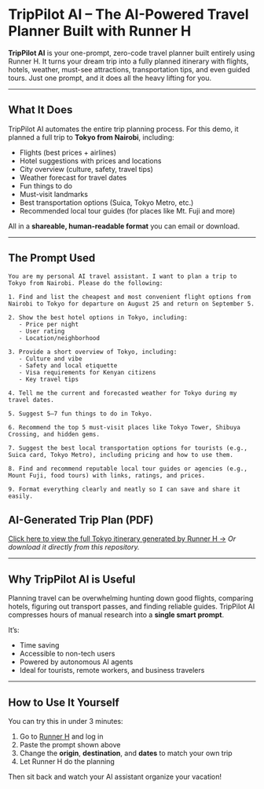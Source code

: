 # TripPilot AI – The AI-Powered Travel Planner Built with Runner H

**TripPilot AI** is your one-prompt, zero-code travel planner  built entirely using Runner H. It turns your dream trip into a fully planned itinerary with flights, hotels, weather, must-see attractions, transportation tips, and even guided tours. Just one prompt, and it does all the heavy lifting for you.

---

## What It Does

TripPilot AI automates the entire trip planning process. For this demo, it planned a full trip to **Tokyo from Nairobi**, including:

- Flights (best prices + airlines)
- Hotel suggestions with prices and locations
- City overview (culture, safety, travel tips)
- Weather forecast for travel dates
- Fun things to do
- Must-visit landmarks
- Best transportation options (Suica, Tokyo Metro, etc.)
- Recommended local tour guides (for places like Mt. Fuji and more)

All in a **shareable, human-readable format** you can email or download.

---

## The Prompt Used

```plaintext
You are my personal AI travel assistant. I want to plan a trip to Tokyo from Nairobi. Please do the following:

1. Find and list the cheapest and most convenient flight options from Nairobi to Tokyo for departure on August 25 and return on September 5.

2. Show the best hotel options in Tokyo, including:
   - Price per night
   - User rating
   - Location/neighborhood

3. Provide a short overview of Tokyo, including:
   - Culture and vibe
   - Safety and local etiquette
   - Visa requirements for Kenyan citizens
   - Key travel tips

4. Tell me the current and forecasted weather for Tokyo during my travel dates.

5. Suggest 5–7 fun things to do in Tokyo.

6. Recommend the top 5 must-visit places like Tokyo Tower, Shibuya Crossing, and hidden gems.

7. Suggest the best local transportation options for tourists (e.g., Suica card, Tokyo Metro), including pricing and how to use them.

8. Find and recommend reputable local tour guides or agencies (e.g., Mount Fuji, food tours) with links, ratings, and prices.

9. Format everything clearly and neatly so I can save and share it easily.
```

## AI-Generated Trip Plan (PDF)

[Click here to view the full Tokyo itinerary generated by Runner H →](./public/Tokyo_Trip_Planning_Assistance_answer.pdf)
_Or download it directly from this repository._

---

## Why TripPilot AI is Useful

Planning travel can be overwhelming  hunting down good flights, comparing hotels, figuring out transport passes, and finding reliable guides. TripPilot AI compresses hours of manual research into a **single smart prompt**.

It’s:

- Time saving
- Accessible to non-tech users
- Powered by autonomous AI agents
- Ideal for tourists, remote workers, and business travelers

---

## How to Use It Yourself

You can try this in under 3 minutes:

1. Go to [Runner H](https://www.runner.h) and log in
2. Paste the prompt shown above
3. Change the **origin**, **destination**, and **dates** to match your own trip
4. Let Runner H do the planning

Then sit back and watch your AI assistant organize your vacation!



